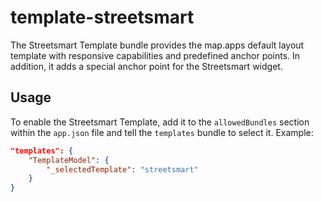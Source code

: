 # template-streetsmart

The Streetsmart Template bundle provides the map.apps default layout template with responsive capabilities and predefined anchor points.
In addition, it adds a special anchor point for the Streetsmart widget.

## Usage

To enable the Streetsmart Template, add it to the `allowedBundles` section within the `app.json` file and tell the `templates` bundle to select it. Example:
```json
"templates": {
    "TemplateModel": {
        "_selectedTemplate": "streetsmart"
    }
}
```
